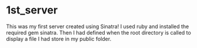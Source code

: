 # 1st_server
This was my first server created using Sinatra!
I used ruby and installed the required gem sinatra.
Then I had defined when the root directory is called to display a file I had store in my public folder.
